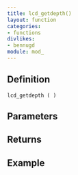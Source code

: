 ```yaml
---
title: lcd_getdepth()
layout: function
categories:
- functions
divlikes:
- bennugd
module: mod_
---
```


## Definition

    lcd_getdepth ( )

## Parameters

## Returns

## Example
